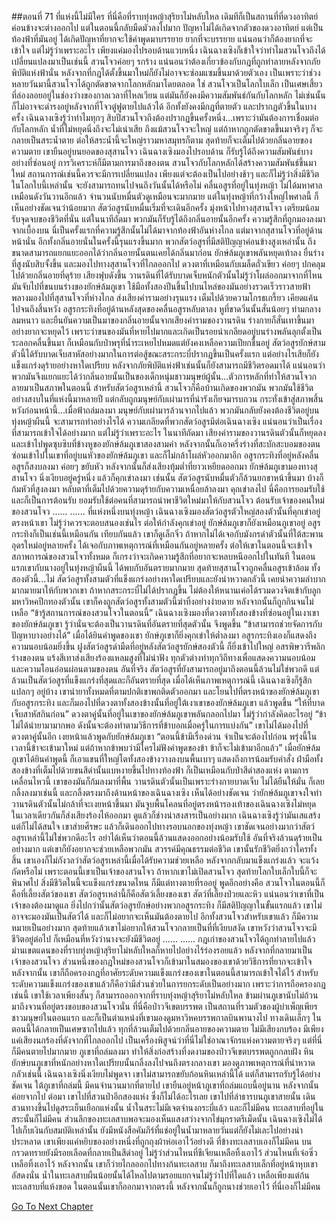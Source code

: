 ##ตอนที่ 71 ที่แห่งนี้ไม่มีใคร
ที่นี่คือที่ราบทุ่งหญ้าสุริยาไม่หลับใหล เดิมทีก็เป็นสถานที่ที่ดวงอาทิตย์ค่อนข้างจะต่างออกไป แต่ในตอนนี้กลับมืดมัวลงไปมาก ปัญหาไม่ได้เกิดจากตัวของดวงอาทิตย์ แต่เป็นท้องฟ้าที่มันอยู่ ได้เกิดปัญหาที่ยากจะใช้คำพูดมาบรรยาย
ยากที่จะบรรยาย แน่นอนว่าก็ต้องยากที่จะเข้าใจ แต่ไม่รู้ว่าเพราะอะไร เพียงแค่มองไปรอบด้านแวบหนึ่ง เฉินฉางเซิงก็เข้าใจว่าทำไมสวนโจวถึงได้เปลี่ยนแปลงมาเป็นเช่นนี้
สวนโจวค่อยๆ รกร้าง แน่นอนว่าต้องเกี่ยวข้องกับกฎที่ถูกทำลายหลังจากภัยพิบัติแห่งฟ้านั่น หลังจากที่กฎได้ตั้งขึ้นมาใหม่ก็ยังไม่อาจจะซ่อมแซมขึ้นมาด้วยตัวเอง เป็นเพราะว่าช่วงหลายวันมานี้สวนโจวได้ถูกตัดขาดจากโลกหลักมาโดยตลอด ใช่ สวนโจวเป็นโลกใบเล็ก เป็นเศษเสี้ยวที่ล่องลอยอยู่ในช่องว่างของกาลเวลาที่ไหลเวียน แต่มันก็ยังคงมีความสัมพันธ์กันกับโลกหลัก ไม่เช่นนั้นก็ไม่อาจจะดำรงอยู่หลังจากที่โจวตู๋ฟูตายไปแล้วได้ อีกทั้งยังคงมีกฎที่ตายตัว และปรากฏตัวขึ้นในบางครั้ง
เฉินฉางเซิงรู้ว่าทำไมทุกๆ สิบปีสวนโจวถึงต้องปรากฏขึ้นครั้งหนึ่ง...เพราะว่ามันต้องการเชื่อมต่อกับโลกหลัก
น้ำที่ไม่หยุดนิ่งถึงจะไม่เน่าเสีย
ถึงแม้สวนโจวจะใหญ่ แต่ถ้าหากถูกตัดขาดขึ้นมาจริงๆ ก็จะกลายเป็นสระน้ำตาย ต่อให้สระน้ำนี้จะใหญ่ราวมหาสมุทรก็ตาม สุดท้ายก็จะเต็มไปด้วยกลิ่นอายของความตาย
เขายืนอยู่บนยอดของสุสานโจว เฉินฉางเซิงมองไปรอบด้าน ก็รับรู้ได้ถึงความสัมพันธ์บางอย่างที่ซ่อนอยู่ การวิเคราะห์ก็มีตามการมาถึงของตน สวนโจวกับโลกหลักได้สร้างความสัมพันธ์ขึ้นมาใหม่ สถานการณ์เช่นนี้ควรจะมีการเปลี่ยนแปลง เพียงแต่จะต้องเป็นไปอย่างช้าๆ และก็ไม่รู้ว่าสิ่งมีชีวิตในโลกใบนี้เหล่านั้น จะยังสามารถทนไปจนถึงวันนั้นได้หรือไม่
คลื่นอสูรที่อยู่ในทุ่งหญ้า ไม่ได้มหาศาลเหมือนดังวันวานอีกแล้ว จำนวนนับหมื่นตัวดูเหมือนจะมากมาย แต่ในทุ่งหญ้าที่กว้างใหญ่ไพศาลนี้ ก็เห็นอย่างชัดเจนว่าน้อยมาก
สัตว์อสูรนับหมื่นเริ่มที่จะเดินอีกครั้ง มุ่งหน้าไปทางสุสานโจว เตรียมน้อมรับจุดจบของชีวิตที่นั่น แต่ในนาทีถัดมา พวกมันก็รับรู้ได้ถึงกลิ่นอายนั้นอีกครั้ง ความรู้สึกที่ถูกมองลงมาจากเบื้องบน นี่เป็นครั้งแรกที่ความรู้สึกนั้นไม่ได้มาจากท้องฟ้าอันห่างไกล แต่มาจากสุสานโจวที่อยู่ด้านหน้านั่น อีกทั้งกลิ่นอายนั่นในครั้งนี้รุนแรงขึ้นมาก พวกสัตว์อสูรที่มีสติปัญญาค่อนข้างสูงเหล่านั้น ถึงขนาดสามารถแยกแยะออกได้ว่ากลิ่นอายนั้นตนเคยได้กลิ่นมาก่อน
ยักษ์ล้มภูเขาพลันหยุดเท้าลง ยื่นร่างที่สูงนับสิบจั้งขึ้น และมองไปทางสุสานโจวที่ไกลออกไป ดวงตาที่เหมือนกับเมล็ดถั่วเขียว ค่อยๆ ปกคลุมไปด้วยกลิ่นอายที่ดุร้าย
เสียงฟุบดังขึ้น วานรดินที่ได้รับบาดเจ็บหนักตัวนั้นไม่รู้ว่าโผล่ออกมาจากที่ไหน มันจับไปที่ขนบนร่างของยักษ์ล้มภูเขา ใช้มือทั้งสองปีนขึ้นไปบนไหล่ของมันอย่างรวดเร็วราวสายฟ้า พลางมองไปที่สุสานโจวที่ห่างไกล ส่งเสียงคำรามอย่างรุนแรง เต็มไปด้วยความโกรธเกรี้ยว เคียดแค้น ไปจนถึงสิ้นหวัง
อสูรกระทิงที่อยู่ด้านหลังสุดของคลื่นอสูรหลับตาลง หูที่ขาดวิ่นนั้นสั่นน้อยๆ ท่ามกลางลมหนาว และยืนยันความเป็นมาของกลิ่นอายนั้นจากเสียงคำรามของวานรดิน ร่างกายก็สั่นเทาขึ้นมาอย่างยากจะหยุดไว้ เพราะว่าขนของมันที่หายไปมากและเกิดเป็นรอยน่าเกลียดอยู่บนร่างพลันลุกตั้งเป็นระลอกคลื่นขึ้นมา ก็เหมือนกับป่าพรุที่น้ำระเหยไปหมดแต่ยังคงเหลือความเปียกชื้นอยู่
สัตว์อสูรยักษ์สามตัวนี้ได้รับบาดเจ็บสาหัสอย่างมากในการต่อสู้ขณะสระกระบี่ปรากฏขึ้นเป็นครั้งแรก แต่อย่างไรเสียก็ยังแข็งแกร่งดุร้ายอย่างหาใดเปรียบ หลังจากภัยพิบัติแห่งฟ้าเช่นนั้นก็ยังสามารถมีชีวิตรอดมาได้ แน่นอนว่าพวกมันจึงแยกแยะได้ว่ากลิ่นอายนั้นเป็นของเด็กหนุ่มชาวมนุษย์ผู้นั้น...ตัวการหลักที่ทำให้สวนโจวกลายมาเป็นสภาพในตอนนี้
สำหรับสัตว์อสูรเหล่านี้ สวนโจวก็คือบ้านเกิดของพวกมัน พวกมันใช้ชีวิตอย่างสงบในที่แห่งนี้มาหลายปี แต่กลับถูกมนุษย์กับเผ่ามารที่น่ารังเกียจมารบกวน กระทั่งเข้าสู่สภาพสิ้นหวังก่อนหน้านี้...เมื่อฟ้าถล่มลงมา มนุษย์กับเผ่ามารล้วนจากไปแล้ว พวกมันกลับยังคงต้องชีวิตอยู่บนทุ่งหญ้าผืนนี้ จะสามารถทำอย่างไรได้
ความเกลียดที่พวกสัตว์อสูรมีต่อเฉินฉางเซิง แน่นอนว่าเป็นเรื่องที่สามารถเข้าใจได้อย่างมาก
แต่ไม่รู้ว่าเพราะอะไร ในนาทีถัดมา เสียงคำรามของวานรดินตัวนั้นก็หยุดลง และเข้าไปพูดซุบซิบที่ข้างหูของยักษ์ล้มภูเขาสองสามคำ หลังจากนั้นก็เอาครึ่งร่างที่สะบักสะบอมของตนซ่อนเข้าไปในเขาที่อยู่บนหัวของยักษ์ล้มภูเขา และก็ไม่กล้าโผล่หัวออกมาอีก อสูรกระทิงที่อยู่หลังคลื่นอสูรก็สงบลงมา ค่อยๆ ขยับหัว หลังจากนั้นก็ส่งเสียงทุ้มต่ำที่ยาวเหยียดออกมา
ยักษ์ล้มภูเขามองทางสุสานโจว นิ่งเงียบอยู่ครู่หนึ่ง แล้วก็คุกเข่าลงมา
เช่นนั้น สัตว์อสูรนับหมื่นตัวก็ล้วนยกขาหน้าขึ้นมา บ้างก็ก้มหัวที่สูงลงมา หลับตาที่เต็มไปด้วยความดุร้ายกับความเหนื่อยล้าลงมา คุกเข่าลงไป
นี่คือการยอมรับใช้ และก็เป็นการต้อนรับ ยอมรับใช้ต่อคนที่สามารถนำพาชีวิตใหม่มาให้กับสวนโจว ต้อนรับเจ้าของคนใหม่ของสวนโจว
......
......
ที่แห่งหนึ่งบนทุ่งหญ้า เฉินฉางเซิงมองสัตว์อสูรตัวใหญ่สองตัวนั้นที่คุกเข่าอยู่ตรงหน้าเขา ไม่รู้ว่าควรจะตอบสนองเช่นไร
ต่อให้กำลังคุกเข่าอยู่ ยักษ์ล้มภูเขาก็ยังเหมือนภูเขาอยู่ อสูรกระทิงก็เป็นเช่นนี้เหมือนกัน เทียบกันแล้ว เขาก็ดูเล็กจิ๋ว ถ้าหากไม่ได้เจอกับมังกรดำตัวนั้นที่ใต้สะพานอุดรใหม่อยู่หลายครั้ง ได้เจอกับภาพเหตุการณ์ที่เหมือนกันอยู่หลายครั้ง ต่อให้เขาในตอนนี้จะเข้าใจสภาพการณ์ของสวนโจวทั้งหมด ก็เกรงว่าจะเกิดความรู้สึกที่อยากจะหลบหนีออกไปในทันที ในตอนแรกเขากับนางอยู่ในทุ่งหญ้าผืนนี้ ได้พบกับอันตรายมากมาย สุดท้ายสุสานโจวถูกคลื่นอสูรเข้าล้อม ทั้งสองตัวนี้...ไม่ สัตว์อสูรทั้งสามตัวที่แข็งแกร่งอย่างหาใดเปรียบและยังน่าหวาดกลัวนี้ เคยนำความลำบากมากมายมาให้กับพวกเขา ถ้าหากสระกระบี่ไม่ได้ปรากฏขึ้น ไม่ต้องให้หนานเค่อได้รวมดวงจิตเข้ากับลูกมหาวิหคปีกทองตัวนั้น เขาก็คงถูกสัตว์อสูรทั้งสามตัวนี้ฆ่าทิ้งอย่างง่ายดาย หลังจากนั้นก็ถูกกินจนไม่เหลือ
“ข้ารู้สถานการณ์ของสวนโจวในตอนนี้”
เฉินฉางเซิงมองที่ดวงตาทั้งสองข้างที่ซ่อนอยู่ในเงาเขาของยักษ์ล้มภูเขา รู้ว่านั่นจะต้องเป็นวานรดินที่อันตรายที่สุดตัวนั้น จึงพูดขึ้น “ข้าสามารถช่วยจัดการกับปัญหาบางอย่างได้”
เมื่อได้ยินคำพูดของเขา ยักษ์ภูเขาก็ยิ่งคุกเข่าให้ต่ำลงมา อสูรกระทิงเองก็แสดงถึงความนอบน้อมยิ่งขึ้น ฝูงสัตว์อสูรดำมืดที่อยู่หลังสัตว์อสูรยักษ์สองตัวนี้ ก็ยิ่งเข้าไปใหญ่ อสรพิษวารีพลิกร่างของตน แร้งสีเทาส่งเสียงร้องแหลมสูงที่ไม่น่าฟัง ทุกตัวต่างทำทุกวิถีทางเพื่อแสดงความนอบน้อมและความโอนอ่อนผ่อนตามของตน
อันที่จริง สัตว์อสูรที่ยังสามารถอยู่มาถึงตอนนี้ล้วนไม่ใช่พวกดี แต่ล้วนเป็นสัตว์อสูรที่แข็งแกร่งที่สุดและก็อันตรายที่สุด เมื่อได้เห็นภาพเหตุการณ์นี้ เฉินฉางเซิงก็รู้สึกแปลกๆ อยู่บ้าง
เขานำยาทั้งหมดที่ตามปกติเขาพกติดตัวออกมา และโยนไปที่ตรงหน้าของยักษ์ล้มภูเขากับอสูรกระทิง และก็มองไปที่ดวงตาทั้งสองข้างนั้นที่อยู่ใต้เงาเขาของยักษ์ล้มภูเขา แล้วพูดขึ้น “ให้ที่บาดเจ็บสาหัสกินก่อน”
ดวงตาคู่นั้นที่อยู่ในเขาของยักษ์ล้มภูเขาพลันกลอกไปมา ไม่รู้ว่ากำลังคิดอะไรอยู่
“ข้าไม่ได้นำยามามากพอ ดังนั้นจะต้องทำตามวิธีการที่ข้าบอกเมื่อครู่ในการแบ่งกัน” เขาไม่ได้มองไปที่ดวงตาคู่นั้นอีก เงยหน้าแล้วพูดกับยักษ์ล้มภูเขา “ตอนนี้ข้ามีเรื่องด่วน จำเป็นจะต้องไปก่อน พรุ่งนี้ในเวลานี้ข้าจะเข้ามาใหม่ แต่ถ้าหากข้าพบว่ามีใครไม่ฟังคำพูดของข้า ข้าก็จะไม่เข้ามาอีกแล้ว”
เมื่อยักษ์ล้มภูเขาได้ยินคำพูดนี้ ก็เอาแขนที่ใหญ่โตทั้งสองข้างวางลงบนพื้นเบาๆ แสดงถึงการน้อมรับคำสั่ง ฝ่ามือทั้งสองข้างที่เต็มไปด้วยขนสีดำนั้นแบหงายขึ้นไปทางท้องฟ้า ก็เป็นเหมือนกับป่าสีดำสองแห่ง
ตามการเคลื่อนไหวนี้ เขาของมันก็ก้มลงมาที่พื้น
วานรดินตัวนั้นเป็นเพราะร่างกายบาดเจ็บ ไม่ได้ยืนให้มั่น ก็เลยกลิ้งลงมาเช่นนี้ และกลิ้งตรงมาถึงด้านหน้าของเฉินฉางเซิง
เห็นได้อย่างชัดเจน ว่ายักษ์ล้มภูเขาจงใจทำ
วานรดินตัวนั้นไม่กล้าที่จะเงยหน้าขึ้นมา มันจูบพื้นโคลนที่อยู่ตรงหน้ารองเท้าของเฉินฉางเซิงไม่หยุด ในเวลาเดียวกันก็ส่งเสียงร้องไห้ออกมา ดูแล้วก็ช่างน่าสงสารเป็นอย่างมาก
เฉินฉางเซิงรู้ว่ามันเสแสร้ง แต่ก็ไม่ได้สนใจ เขาส่ายศีรษะ แล้วก็เดินออกไปทางรอบนอกของทุ่งหญ้า
เขาชัดเจนอย่างมากว่าสัตว์อสูรเหล่านี้ไม่ใช่พวกดีอะไร อย่าได้เห็นว่าตอนนี้ล้วนแสดงออกอย่างน้อมรับใช้ อันที่จริงล้วนดุร้ายเป็นอย่างมาก แต่เขาก็ยังอยากจะช่วยเหลือพวกมัน
สวรรค์มีคุณธรรมต่อชีวิต เขานั้นรักชีวิตยิ่งกว่าใครทั้งสิ้น
เขาเองก็ไม่กังวลว่าสัตว์อสูรเหล่านี้เมื่อได้รับความช่วยเหลือ หลังจากกลับมาแข็งแกร่งแล้ว จะแว้งกัดหรือไม่ เพราะตอนนี้เขาเป็นเจ้าของสวนโจว ถ้าหากเขาไม่เปิดสวนโจว สุดท้ายโลกใบเล็กใบนี้ก็จะพินาศไป สิ่งมีชีวิตในนี้จะแข็งแกร่งขนาดไหน ก็มีแต่ทางตายที่รออยู่ พูดอีกอย่างคือ สวนโจวในตอนนี้ก็คือที่เลี้ยงสัตว์ของเขา สัตว์อสูรเหล่านี้ก็คือสัตว์เลี้ยงของเขา สัตว์ที่เลี้ยงป่วยและหิว แน่นอนว่าเขาที่เป็นเจ้าของต้องมาดูแล ยิ่งไปกว่านั้นสัตว์อสูรยักษ์อย่างพวกอสูรกระทิง ก็มีสติปัญญาในขั้นแรกแล้ว เขาไม่อาจจะมองมันเป็นสัตว์ได้ และก็ไม่อยากจะเห็นมันต้องตายไป
อีกทั้งสวนโจวสำหรับเขาแล้ว ก็มีความหมายเป็นอย่างมาก
สุดท้ายแล้วเขาไม่อยากให้สวนโจวกลายเป็นที่ที่เงียบสงัด
เขาหวังว่าสวนโจวจะมีชีวิตอยู่ต่อไป ก็เหมือนที่หวังว่านางจะยังมีชีวิตอยู่
......
......
กฎเก่าของสวนโจวได้ถูกทำลายไปแล้ว ม่านเขตแดนของที่ราบทุ่งหญ้าสุริยาไม่หลับใหลก็หายไปอย่างไร้ร่องรอยแล้ว
หลังจากที่กลายมาเป็นเจ้าของสวนโจว ส่วนหนึ่งของกฎใหม่ของสวนโจวก็เข้ามาในสมองของเขาด้วยวิธีการที่ยากจะเข้าใจ หลังจากนั้น เขาก็ถือครองกฎที่อาศัยระดับความแข็งแกร่งของเขาในตอนนี้สามารถเข้าใจได้ไว้ สำหรับระดับความแข็งแกร่งของเขาแล้วก็คือว่ามีส่วนช่วยในการยกระดับเป็นอย่างมาก เพราะว่าการถือครองกฎเช่นนี้ เขาใช้เวลาเพียงสั้นๆ ก็สามารถออกจากที่ราบทุ่งหญ้าสุริยาไม่หลับใหล ข้ามผ่านภูเขานับไม่ถ้วน มาถึงจวนที่อยู่ตรงขอบของสวนโจวนั่น
ที่นี่คือป่าวจีเขตบรรพต เป็นสถานที่รวมตัวของผู้บำเพ็ญเพียรชาวมนุษย์ในตอนแรก และก็เป็นตำแหน่งที่เขามองดูมหาวิหคบรรพกาลบินพานางไป
ทางเดินเล็กๆ ในตอนนี้ได้กลายเป็นเศษซากไปแล้ว ทุกที่ล้วนเต็มไปด้วยกลิ่นอายของความตาย ไม่มีเสียงกบร้อง มีเพียงแค่เสียงนกร้องที่ดังจากที่ไกลออกไป เป็นเครื่องพิสูจน์ว่าที่นี่ไม่ใช่อาณาจักรแห่งความตายจริงๆ
แต่ที่นี่ก็มีคนตายไปมากมาย
ภูเขาที่ถล่มลงมา ทำให้สิ่งก่อสร้างที่งดงามของป่าวจีเขตบรรพตถูกกลบฝัง หินยักษ์บนภูเขาที่หนักอย่างหาใดเปรียบนั้นกลิ้งลงไปจนถึงตรงกลางเขา
มองดูภาพเหตุการณ์ที่น่าหวาดกลัวเช่นนี้ เฉินฉางเซิงนิ่งเงียบไม่พูดจา
เขาไม่สามารถขยับก้อนหินเหล่านี้ได้ แต่ก็สามารถรับรู้ได้อย่างชัดเจน ใต้ภูเขาที่ถล่มนี้ มีคนจำนวนมากที่ตายไป
เขายืนอยู่หน้าภูเขาที่ถล่มแถบนี้อยู่นาน หลังจากนั้นค่อยจากไป
ต่อมา เขาไปที่สวนป่าอีกสองแห่ง ซึ่งก็ไม่ได้อะไรเลย
เขาไปที่ลำธารบนภูเขาสายนั้น เดินสวนทางขึ้นไปดูสระเย็นเยือกแห่งนั้น
น้ำในสระไม่มีเจตจำนงกระบี่แล้ว และก็ไม่มีคน
ทะเลสาบที่อยู่ในสระนั้นก็ไม่มีคน ส่วนลึกของทะเลสาบพอจะมองเห็นแสงสว่างจากไข่มุกราตรีเม็ดนั้น
เฉินฉางเซิงไม่ได้ไปเก็บเงินกับสมบัติเหล่านั้น ยังมีหนังสือคัมภีร์ที่แช่อยู่ในน้ำมาหลายวันแต่ก็ยังไม่เละไปอย่างน่าประหลาด เขาเพียงแค่หยิบของอย่างหนึ่งที่ถูกถุงผ้าห่อเอาไว้อย่างดี
ที่ข้างทะเลสาบเองก็ไม่มีคน บนกรวดทรายยังมีรอยเลือดที่กลายเป็นสีดำอยู่ ไม่รู้ว่าส่วนไหนที่ชีเจียนเหลือทิ้งเอาไว้ ส่วนไหนที่เจ๋อซิ่วเหลือทิ้งเอาไว้
หลังจากนั้น เขาก็ว่ายไกลออกไปทางก้นทะเลสาบ ก็มาถึงทะเลสาบเล็กที่อยู่หน้าหุบเขาอัสดงนั่น
น้ำในทะเลสาบผืนน้อยนั้นได้ไหลไปตามรอยแยกจนไม่รู้ว่าไปที่ใดแล้ว เหลือเพียงแต่ก้นทะเลสาบที่แห้งขอด
ในตอนนั้นเขาก็ออกมาจากตรงนี้ หลังจากนั้นก็ถูกนางช่วยเอาไว้
ที่นี่เองก็ไม่มีคน


[Go To Next Chapter]( ./503.md)